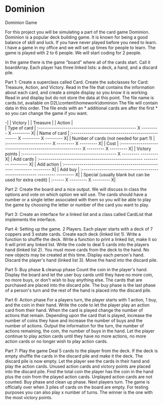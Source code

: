 # Dominion
Dominion Game

For this project you will be simulating a part of the card game Dominion. Dominion is a
popular deck building game. It is known for being a good balance of skill and luck. If you
have never played before you need to learn. I have a game in my office and we will set up
times for people to learn. The game is played with 2 to 6 people. We will start coding for 2 
people.

In the game there is the game "board" where all of the cards start. Call it boardArray. Each
player has three linked lists: a deck, a hand, and a discard pile.

Part 1: Create a superclass called Card. Create the subclasses for Card: Treasure, Action, and
Victory. Read in the file that contains the information about each card, and create a simple
display so you know it is working. Read in and display but do not store the data at this point.
The file name is cards.txt, available on D2L\content\homework\dominion
The file will contain data in this order. The file ends with an * additional cards are after the
first * so you can change the game if you want.

-|                                                           | Victory |  | Treasure | | Action |		    
 | Type of card | :-------------------------------------------------- X --------- X --------- X|
 | Name of card | :-------------------------------------------------- X --------- X --------- X|
 | Number of cards (not needed for part 1) | :----------------------- X --------- X --------- X|
 | Cost | :---------------------------------------------------------- X --------- X --------- X|
 | Victory points | :------------------------------------------------ X ---------   --------- X|
 | Add cards | :-----------------------------------------------------   ---------   --------- X|
 | Add action | :----------------------------------------------------   ---------   --------- X|
 | Add buy | :-------------------------------------------------------   ---------   --------- X|
 | Special (usually blank but can be used for extra credit) | :------ X --------- X --------- X|

Part 2: Create the board and a nice output. We will discuss in class the options and vote on
which option we will use. The cards should have a number or a single letter associated with 
them so you will be able to play the game by choosing the letter or number of the card you
want to play.

Part 3: Create an interface for a linked list and a class called CardList that implements the
interface.

Part 4: Setting up the game. 2 Players.
Each player starts with a deck of 7 coppers and 3 estate cards. Create each deck (linked list 1).
Write a function to shuffle the deck.
Write a function to print a linked list, make it so it will print any linked list.
Write the code to deal 5 cards into the players hand (linked list 2). You must move cards
from the deck to the hand. No new objects may be created at this time.
Display each person's hand.
Discard the player's hand (linked list 3). Move the hand into the discard pile.

Part 5: Buy phase & cleanup phase
Count the coin in the player's hand. Display the board and let the user buy cards until they
have no more coin, no more buys, or don't wish to buy anything else. The cards that are 
purchased are placed into the discard pile. The buy phase is the last phase of a person's turn
and the rest of the hand is placed into the discard pile.

Part 6: Action phase
For a players turn, the player starts with 1 action, 1 buy, and the coin in their hand.
Write the code to let the player play an action card from their hand. When the card is played 
change the number of actions that remain. Depending upon the card that is played, increase
the number of coins they have and increase the number of buys and the number of actions.
Output the information for the turn, the number of actions remaining, the coin, the number of
buys in the hand.
Let the player continue to play action cards until they have no more actions, no more action
cards or no longer wish to play action cards.

Part 7: Play the game
Deal 5 cards to the player from the deck. If the deck is empty shuffle the cards in the discard
pile and make it the deck. The discard pile is now empty.
Let the player see the cards in their hand and play the action cards. Unused action cards and 
victory points are placed into the discard pile.
Find the total coin the player has the coin in the hand plus the coin from the played action
cards. Unplayed action cards are not counted.
Buy phase and clean up phase.
Next players turn. 
The game is officially over when 3 piles of cards on the board are empty. For testing purposes
you can also play x number of turns. The winner is the one with the most victory points.



